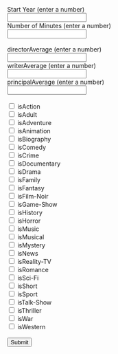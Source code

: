 <html>
    <body>
        <form action="https://machine-learning.api.tianshome.com/movie-predictor-api/" target="_blank" name="form" id="form1" method="get">
            <label for="startYear">Start Year (enter a number)</label><br>
            <input type="text" id="startYear" name="startYear"><br>
            <label for="runtimeMinutes">Number of Minutes (enter a number)</label><br>
            <input type="text" id="runtimeMinutes" name="runtimeMinutes"><br>
            <br>
            <label for="tconst">directorAverage (enter a number)</label><br>
            <input type="text" id="directorAverage" name="directorAverage"><br>
            <label for="writerAverage">writerAverage (enter a number)</label><br>
            <input type="text" id="writerAverage" name="writerAverage"><br>
            <label for="principalAverage">principalAverage (enter a number)</label><br>
            <input type="text" id="principalAverage" name="principalAverage"><br>
            <br>
            <input type="checkbox" id="isAction" name="isAction">
            <label for="isAction">isAction</label><br>
            <input type="checkbox" id="isAdult" name="isAdult">
            <label for="isAdult">isAdult</label><br>
            <input type="checkbox" id="isAdventure" name="isAdventure">
            <label for="isAdventure">isAdventure</label><br>
            <input type="checkbox" id="isAnimation" name="isAnimation">
            <label for="isAnimation">isAnimation</label><br>
            <input type="checkbox" id="isBiography" name="isBiography">
            <label for="isBiography">isBiography</label><br>
            <input type="checkbox" id="isComedy" name="isComedy">
            <label for="isComedy">isComedy</label><br>
            <input type="checkbox" id="isCrime" name="isCrime">
            <label for="isCrime">isCrime</label><br>
            <input type="checkbox" id="isDocumentary" name="isDocumentary">
            <label for="isDocumentary">isDocumentary</label><br>
            <input type="checkbox" id="isDrama" name="isDrama">
            <label for="isDrama">isDrama</label><br>
            <input type="checkbox" id="isFamily" name="isFamily">
            <label for="isFamily">isFamily</label><br>
            <input type="checkbox" id="isFantasy" name="isFantasy">
            <label for="isFantasy">isFantasy</label><br>
            <input type="checkbox" id="isFilm-Noir" name="isFilm-Noir">
            <label for="isFilm-Noir">isFilm-Noir</label><br>
            <input type="checkbox" id="isGame-Show" name="isGame-Show">
            <label for="isGame-Show">isGame-Show</label><br>
            <input type="checkbox" id="isHistory" name="isHistory">
            <label for="isHistory">isHistory</label><br>
            <input type="checkbox" id="isHorror" name="isHorror">
            <label for="isHorror">isHorror</label><br>
            <input type="checkbox" id="isMusic" name="isMusic">
            <label for="isMusic">isMusic</label><br>
            <input type="checkbox" id="isMusical" name="isMusical">
            <label for="isMusical">isMusical</label><br>
            <input type="checkbox" id="isMystery" name="isMystery">
            <label for="isMystery">isMystery</label><br>
            <input type="checkbox" id="isNews" name="isNews">
            <label for="isNews">isNews</label><br>
            <input type="checkbox" id="isReality-TV" name="isReality-TV">
            <label for="isReality-TV">isReality-TV</label><br>
            <input type="checkbox" id="isRomance" name="isRomance">
            <label for="isRomance">isRomance</label><br>
            <input type="checkbox" id="isSci-Fi" name="isSci-Fi">
            <label for="isSci-Fi">isSci-Fi</label><br>
            <input type="checkbox" id="isShort" name="isShort">
            <label for="isShort">isShort</label><br>
            <input type="checkbox" id="isSport" name="isSport">
            <label for="isSport">isSport</label><br>
            <input type="checkbox" id="isTalk-Show" name="isTalk-Show">
            <label for="isTalk-Show">isTalk-Show</label><br>
            <input type="checkbox" id="isThriller" name="isThriller">
            <label for="isThriller">isThriller</label><br>
            <input type="checkbox" id="isWar" name="isWar">
            <label for="isWar">isWar</label><br>
            <input type="checkbox" id="isWestern" name="isWestern">
            <label for="isWestern">isWestern</label><br>
            <br>
            <input type="submit" value="Submit">
        </form>
    </body>
</html>

